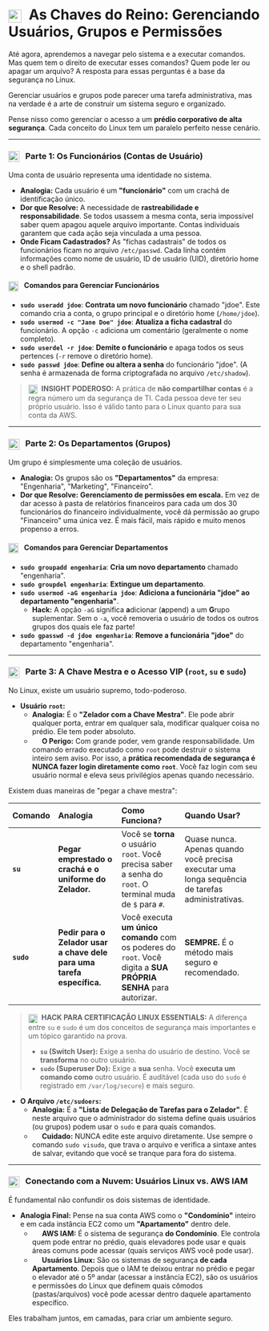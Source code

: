 # <img src="https://api.iconify.design/mdi/account-key-outline.svg?color=currentColor" width="26" style="vertical-align:middle; margin-right:8px;" /> As Chaves do Reino: Gerenciando Usuários, Grupos e Permissões

Até agora, aprendemos a navegar pelo sistema e a executar comandos. Mas quem tem o direito de executar esses comandos? Quem pode ler ou apagar um arquivo? A resposta para essas perguntas é a base da segurança no Linux.

Gerenciar usuários e grupos pode parecer uma tarefa administrativa, mas na verdade é a arte de construir um sistema seguro e organizado.

Pense nisso como gerenciar o acesso a um **prédio corporativo de alta segurança**. Cada conceito do Linux tem um paralelo perfeito nesse cenário.

---

### <img src="https://api.iconify.design/mdi/account-outline.svg?color=currentColor" width="22" style="vertical-align:middle; margin-right:8px;" /> Parte 1: Os Funcionários (Contas de Usuário)

Uma conta de usuário representa uma identidade no sistema.

* **Analogia:** Cada usuário é um **"funcionário"** com um crachá de identificação único.
* **Dor que Resolve:** A necessidade de **rastreabilidade e responsabilidade**. Se todos usassem a mesma conta, seria impossível saber quem apagou aquele arquivo importante. Contas individuais garantem que cada ação seja vinculada a uma pessoa.
* **Onde Ficam Cadastrados?** As "fichas cadastrais" de todos os funcionários ficam no arquivo `/etc/passwd`. Cada linha contém informações como nome de usuário, ID de usuário (UID), diretório home e o shell padrão.

#### <img src="https://api.iconify.design/mdi/card-account-details-outline.svg?color=currentColor" width="20" style="vertical-align:middle; margin-right:8px;" /> Comandos para Gerenciar Funcionários

* **`sudo useradd jdoe`**: **Contrata um novo funcionário** chamado "jdoe". Este comando cria a conta, o grupo principal e o diretório home (`/home/jdoe`).
* **`sudo usermod -c "Jane Doe" jdoe`**: **Atualiza a ficha cadastral** do funcionário. A opção `-c` adiciona um comentário (geralmente o nome completo).
* **`sudo userdel -r jdoe`**: **Demite o funcionário** e apaga todos os seus pertences (`-r` remove o diretório home).
* **`sudo passwd jdoe`**: **Define ou altera a senha** do funcionário "jdoe". (A senha é armazenada de forma criptografada no arquivo `/etc/shadow`).

> **<img src="https://api.iconify.design/mdi/lightbulb-on-outline.svg?color=currentColor" width="18" style="vertical-align:middle; margin-right:5px;" /> INSIGHT PODEROSO:** A prática de **não compartilhar contas** é a regra número um da segurança de TI. Cada pessoa deve ter seu próprio usuário. Isso é válido tanto para o Linux quanto para sua conta da AWS.

---

### <img src="https://api.iconify.design/mdi/account-group-outline.svg?color=currentColor" width="22" style="vertical-align:middle; margin-right:8px;" /> Parte 2: Os Departamentos (Grupos)

Um grupo é simplesmente uma coleção de usuários.

* **Analogia:** Os grupos são os **"Departamentos"** da empresa: "Engenharia", "Marketing", "Financeiro".
* **Dor que Resolve:** **Gerenciamento de permissões em escala.** Em vez de dar acesso à pasta de relatórios financeiros para cada um dos 30 funcionários do financeiro individualmente, você dá permissão ao grupo "Financeiro" uma única vez. É mais fácil, mais rápido e muito menos propenso a erros.

#### <img src="https://api.iconify.design/mdi/clipboard-list-outline.svg?color=currentColor" width="20" style="vertical-align:middle; margin-right:8px;" /> Comandos para Gerenciar Departamentos

* **`sudo groupadd engenharia`**: **Cria um novo departamento** chamado "engenharia".
* **`sudo groupdel engenharia`**: **Extingue um departamento**.
* **`sudo usermod -aG engenharia jdoe`**: **Adiciona a funcionária "jdoe" ao departamento "engenharia"**.
    * **Hack:** A opção `-aG` significa **a**dicionar (**a**ppend) a um **G**rupo suplementar. Sem o `-a`, você removeria o usuário de todos os outros grupos dos quais ele faz parte!
* **`sudo gpasswd -d jdoe engenharia`**: **Remove a funcionária "jdoe"** do departamento "engenharia".

---

### <img src="https://api.iconify.design/mdi/key-master.svg?color=currentColor" width="22" style="vertical-align:middle; margin-right:8px;" /> Parte 3: A Chave Mestra e o Acesso VIP (`root`, `su` e `sudo`)

No Linux, existe um usuário supremo, todo-poderoso.

* **Usuário `root`:**
    * **Analogia:** É o **"Zelador com a Chave Mestra"**. Ele pode abrir qualquer porta, entrar em qualquer sala, modificar qualquer coisa no prédio. Ele tem poder absoluto.
    * **<img src="https://api.iconify.design/mdi/alert-outline.svg?color=currentColor" width="16" /> O Perigo:** Com grande poder, vem grande responsabilidade. Um comando errado executado como `root` pode destruir o sistema inteiro sem aviso. Por isso, a **prática recomendada de segurança é NUNCA fazer login diretamente como `root`**. Você faz login com seu usuário normal e eleva seus privilégios apenas quando necessário.

Existem duas maneiras de "pegar a chave mestra":

| Comando | Analogia | Como Funciona? | Quando Usar? |
| :--- | :--- | :--- | :--- |
| **`su`** | **Pegar emprestado o crachá e o uniforme do Zelador.** | Você se **torna** o usuário `root`. Você precisa saber a senha do `root`. O terminal muda de `$` para `#`. | Quase nunca. Apenas quando você precisa executar uma longa sequência de tarefas administrativas. |
| **`sudo`** | **Pedir para o Zelador usar a chave dele para uma tarefa específica.** | Você executa **um único comando** com os poderes do `root`. Você digita a **SUA PRÓPRIA SENHA** para autorizar. | **SEMPRE.** É o método mais seguro e recomendado. |

> **<img src="https://api.iconify.design/mdi/star-four-points.svg?color=currentColor" width="18" style="vertical-align:middle; margin-right:5px;" /> HACK PARA CERTIFICAÇÃO LINUX ESSENTIALS:** A diferença entre `su` e `sudo` é um dos conceitos de segurança mais importantes e um tópico garantido na prova.
> * **`su` (Switch User):** Exige a senha do usuário de destino. Você se **transforma** no outro usuário.
> * **`sudo` (Superuser Do):** Exige a **sua** senha. Você **executa um comando como** outro usuário. É auditável (cada uso do `sudo` é registrado em `/var/log/secure`) e mais seguro.

* **O Arquivo `/etc/sudoers`:**
    * **Analogia:** É a **"Lista de Delegação de Tarefas para o Zelador"**. É neste arquivo que o administrador do sistema define quais usuários (ou grupos) podem usar o `sudo` e para quais comandos.
    * **<img src="https://api.iconify.design/mdi/alert-outline.svg?color=currentColor" width="16" /> Cuidado:** NUNCA edite este arquivo diretamente. Use sempre o comando `sudo visudo`, que trava o arquivo e verifica a sintaxe antes de salvar, evitando que você se tranque para fora do sistema.

---

### <img src="https://api.iconify.design/mdi/cloud-lock-outline.svg?color=currentColor" width="22" style="vertical-align:middle; margin-right:8px;" /> Conectando com a Nuvem: Usuários Linux vs. AWS IAM

É fundamental não confundir os dois sistemas de identidade.

* **Analogia Final:** Pense na sua conta AWS como o **"Condomínio"** inteiro e em cada instância EC2 como um **"Apartamento"** dentro dele.
    * **<img src="https://api.iconify.design/logos/aws-iam.svg?color=currentColor" width="16" /> AWS IAM:** É o sistema de segurança **do Condomínio**. Ele controla quem pode entrar no prédio, quais elevadores pode usar e quais áreas comuns pode acessar (quais serviços AWS você pode usar).
    * **<img src="https://api.iconify.design/mdi/linux.svg?color=currentColor" width="16" /> Usuários Linux:** São os sistemas de segurança **de cada Apartamento**. Depois que o IAM te deixou entrar no prédio e pegar o elevador até o 5º andar (acessar a instância EC2), são os usuários e permissões do Linux que definem quais cômodos (pastas/arquivos) você pode acessar dentro daquele apartamento específico.

Eles trabalham juntos, em camadas, para criar um ambiente seguro.